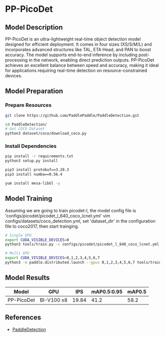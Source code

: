 # PP-PicoDet

## Model Description

PP-PicoDet is an ultra-lightweight real-time object detection model designed for efficient deployment. It comes in four
sizes (XS/S/M/L) and incorporates advanced structures like TAL, ETA Head, and PAN to boost accuracy. The model supports
end-to-end inference by including post-processing in the network, enabling direct prediction outputs. PP-PicoDet
achieves an excellent balance between speed and accuracy, making it ideal for applications requiring real-time detection
on resource-constrained devices.

## Model Preparation

### Prepare Resources

```bash
git clone https://github.com/PaddlePaddle/PaddleDetection.git

cd PaddleDetection/
# Get COCO Dataset
python3 dataset/coco/download_coco.py
```

### Install Dependencies

```bash
pip install -r requirements.txt
python3 setup.py install

pip3 install protobuf==3.20.3
pip3 install numba==0.56.4

yum install mesa-libGl -y
```

## Model Training

Assuming we are going to train picodet-l, the model config file is 'configs/picodet/picodet_l_640_coco_lcnet.yml' vim
configs/datasets/coco_detection.yml, set 'dataset_dir' in the configuration file to coco2017, then start trainging.

```bash
# Single GPU
export CUDA_VISIBLE_DEVICES=0
python3 tools/train.py -c configs/picodet/picodet_l_640_coco_lcnet.yml --eval

# Multi GPU
export CUDA_VISIBLE_DEVICES=0,1,2,3,4,5,6,7
python3 -m paddle.distributed.launch --gpus 0,1,2,3,4,5,6,7 tools/train.py -c configs/picodet/picodet_l_640_coco_lcnet.yml --eval
```

## Model Results

| Model      | GPU        | IPS   | mAP0.5:0.95 | mAP0.5 |
|------------|------------|-------|-------------|--------|
| PP-PicoDet | BI-V100 x8 | 19.84 | 41.2        | 58.2   |

## References

- [PaddleDetection](https://github.com/PaddlePaddle/PaddleDetection/blob/release/2.6/configs/picodet/README_en.md)
